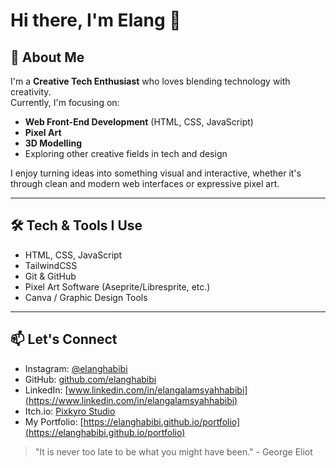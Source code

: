 # Hi there, I'm Elang 👋  

## 🚀 About Me  
I'm a **Creative Tech Enthusiast** who loves blending technology with creativity.  
Currently, I'm focusing on:  
- **Web Front-End Development** (HTML, CSS, JavaScript)  
- **Pixel Art**
- **3D Modelling**
- Exploring other creative fields in tech and design  

I enjoy turning ideas into something visual and interactive, whether it's through clean and modern web interfaces or expressive pixel art.  

---

## 🛠️ Tech & Tools I Use  
- HTML, CSS, JavaScript  
- TailwindCSS  
- Git & GitHub  
- Pixel Art Software (Aseprite/Libresprite, etc.)  
- Canva / Graphic Design Tools  

---

## 📫 Let's Connect  
- Instagram: [@elanghabibi](https://instagram.com/elanghabibi)  
- GitHub: [github.com/elanghabibi](https://github.com/elanghabibi)
- LinkedIn: [www.linkedin.com/in/elangalamsyahhabibi](https://www.linkedin.com/in/elangalamsyahhabibi)
- Itch.io: [Pixkyro Studio](https://pixkyrostudio.itch.io)
- My Portfolio: [https://elanghabibi.github.io/portfolio](https://elanghabibi.github.io/portfolio)

> "It is never too late to be what you might have been." - George Eliot

